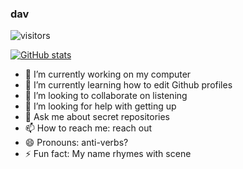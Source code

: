 ### dav
![visitors](https://visitor-badge.laobi.icu/badge?page_id=davidsean.visitor-badge)

[![GitHub stats](https://github-readme-stats.vercel.app/api?username=davidsean)](https://github.com/davidsean/github-readme-stats)

<!--
**davidsean/davidsean** is a ✨ _special_ ✨ repository because its `README.md` (this file) appears on your GitHub profile.

Here are some ideas to get you started:


-->
- 🔭 I’m currently working on my computer
- 🌱 I’m currently learning how to edit Github profiles
- 👯 I’m looking to collaborate on listening
- 🤔 I’m looking for help with getting up
- 💬 Ask me about secret repositories
- 📫 How to reach me: reach out
- 😄 Pronouns: anti-verbs?
- ⚡ Fun fact: My name rhymes with scene
